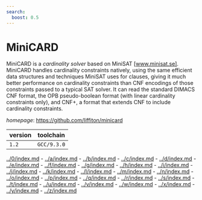 ```yaml
---
search:
  boost: 0.5
---
```

# MiniCARD

MiniCARD is a *cardinality solver* based on MiniSAT [www.minisat.se].  MiniCARD handles cardinality constraints natively, using the same efficient data structures and techniques MiniSAT uses for clauses, giving it much better performance on cardinality constraints than CNF encodings of those constraints passed to a typical SAT solver.  It can read the standard DIMACS CNF format, the OPB pseudo-boolean format (with linear cardinality constraints only), and CNF+, a format that extends CNF to include cardinality constraints.

*homepage*: <https://github.com/liffiton/minicard>

version | toolchain
--------|----------
``1.2`` | ``GCC/9.3.0``

[../0/index.md](0) - [../a/index.md](a) - [../b/index.md](b) - [../c/index.md](c) - [../d/index.md](d) - [../e/index.md](e) - [../f/index.md](f) - [../g/index.md](g) - [../h/index.md](h) - [../i/index.md](i) - [../j/index.md](j) - [../k/index.md](k) - [../l/index.md](l) - [../m/index.md](m) - [../n/index.md](n) - [../o/index.md](o) - [../p/index.md](p) - [../q/index.md](q) - [../r/index.md](r) - [../s/index.md](s) - [../t/index.md](t) - [../u/index.md](u) - [../v/index.md](v) - [../w/index.md](w) - [../x/index.md](x) - [../y/index.md](y) - [../z/index.md](z)

